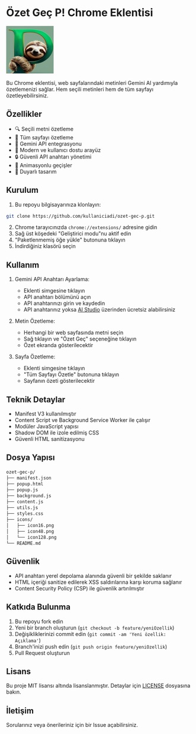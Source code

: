 # Özet Geç P! Chrome Eklentisi

![Özet Geç P! İkonu](icons/icon128.png)

Bu Chrome eklentisi, web sayfalarındaki metinleri Gemini AI yardımıyla özetlemenizi sağlar. Hem seçili metinleri hem de tüm sayfayı özetleyebilirsiniz.

## Özellikler

- 🔍 Seçili metni özetleme
- 📄 Tüm sayfayı özetleme
- 🔑 Gemini API entegrasyonu
- 🎨 Modern ve kullanıcı dostu arayüz
- 🔒 Güvenli API anahtarı yönetimi
- 💫 Animasyonlu geçişler
- 📱 Duyarlı tasarım

## Kurulum

1. Bu repoyu bilgisayarınıza klonlayın:
```bash
git clone https://github.com/kullaniciadi/ozet-gec-p.git
```

2. Chrome tarayıcınızda `chrome://extensions/` adresine gidin
3. Sağ üst köşedeki "Geliştirici modu"nu aktif edin
4. "Paketlenmemiş öğe yükle" butonuna tıklayın
5. İndirdiğiniz klasörü seçin

## Kullanım

1. Gemini API Anahtarı Ayarlama:
   - Eklenti simgesine tıklayın
   - API anahtarı bölümünü açın
   - API anahtarınızı girin ve kaydedin
   - API anahtarınız yoksa [AI Studio](https://aistudio.google.com) üzerinden ücretsiz alabilirsiniz

2. Metin Özetleme:
   - Herhangi bir web sayfasında metni seçin
   - Sağ tıklayın ve "Özet Geç" seçeneğine tıklayın
   - Özet ekranda gösterilecektir

3. Sayfa Özetleme:
   - Eklenti simgesine tıklayın
   - "Tüm Sayfayı Özetle" butonuna tıklayın
   - Sayfanın özeti gösterilecektir

## Teknik Detaylar

- Manifest V3 kullanılmıştır
- Content Script ve Background Service Worker ile çalışır
- Modüler JavaScript yapısı
- Shadow DOM ile izole edilmiş CSS
- Güvenli HTML sanitizasyonu

## Dosya Yapısı

```
ozet-gec-p/
├── manifest.json
├── popup.html
├── popup.js
├── background.js
├── content.js
├── utils.js
├── styles.css
├── icons/
│   ├── icon16.png
│   ├── icon48.png
│   └── icon128.png
└── README.md
```

## Güvenlik

- API anahtarı yerel depolama alanında güvenli bir şekilde saklanır
- HTML içeriği sanitize edilerek XSS saldırılarına karşı koruma sağlanır
- Content Security Policy (CSP) ile güvenlik artırılmıştır

## Katkıda Bulunma

1. Bu repoyu fork edin
2. Yeni bir branch oluşturun (`git checkout -b feature/yeniOzellik`)
3. Değişikliklerinizi commit edin (`git commit -am 'Yeni özellik: Açıklama'`)
4. Branch'inizi push edin (`git push origin feature/yeniOzellik`)
5. Pull Request oluşturun

## Lisans

Bu proje MIT lisansı altında lisanslanmıştır. Detaylar için [LICENSE](LICENSE) dosyasına bakın.

## İletişim

Sorularınız veya önerileriniz için bir Issue açabilirsiniz. 
